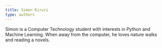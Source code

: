 ```yaml
---
title: Simon Kiruri
type: authors
---
```

Simon is a Computer Technology student with interests in Python and Machine Learning. When away from the computer, he loves nature walks and reading a novels. 